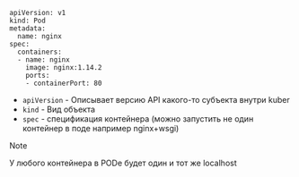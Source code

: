 ```
apiVersion: v1
kind: Pod
metadata:
  name: nginx
spec:
  containers:
  - name: nginx
    image: nginx:1.14.2
    ports:
    - containerPort: 80
```
* `apiVersion` - Описывает версию API какого-то субъекта внутри kuber
* `kind` - Вид объекта
* `spec` - спецификация контейнера (можно запустить не один контейнер в поде например nginx+wsgi)
> [!NOTE]
> У любого контейнера в PODе будет один и тот же localhost
